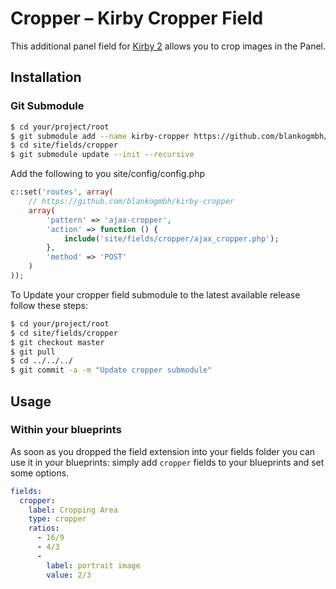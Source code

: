 # Cropper – Kirby Cropper Field

This additional panel field for [Kirby 2](http://getkirby.com) allows you to crop images in the Panel.

## Installation

### Git Submodule

```bash
$ cd your/project/root
$ git submodule add --name kirby-cropper https://github.com/blankogmbh/kirby-cropper.git site/fields/cropper
$ cd site/fields/cropper
$ git submodule update --init --recursive
```

Add the following to you site/config/config.php

```php
c::set('routes', array(
    // https://github.com/blankogmbh/kirby-cropper
    array(
        'pattern' => 'ajax-cropper',
        'action' => function () {
            include('site/fields/cropper/ajax_cropper.php');
        },
        'method' => 'POST'
    )
));
```

To Update your cropper field submodule to the latest available release follow these steps:

```bash
$ cd your/project/root
$ cd site/fields/cropper
$ git checkout master
$ git pull
$ cd ../../../
$ git commit -a -m "Update cropper submodule"
```

## Usage

### Within your blueprints

As soon as you dropped the field extension into your fields folder you can use it in your blueprints: simply add `cropper` fields to your blueprints and set some options.

```yaml
fields:
  cropper:
    label: Cropping Area
    type: cropper
    ratios:
      - 16/9
      - 4/3
      - 
        label: portrait image
        value: 2/3
```
